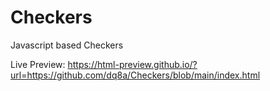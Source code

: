 # Checkers
Javascript based Checkers

Live Preview: https://html-preview.github.io/?url=https://github.com/dq8a/Checkers/blob/main/index.html
